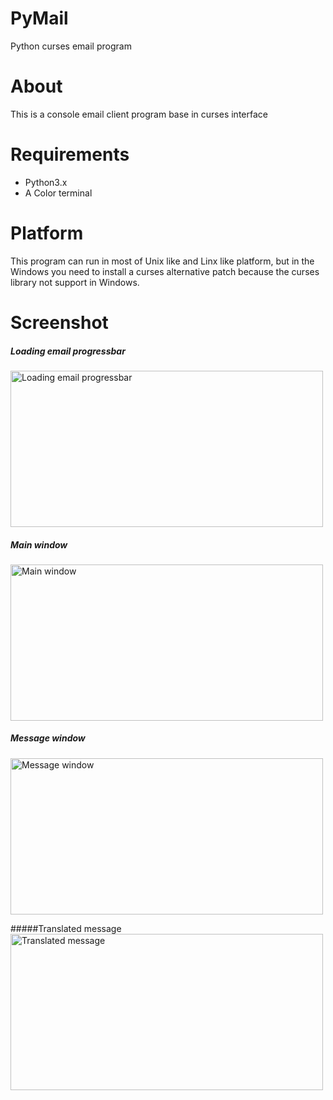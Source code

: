 PyMail
======
Python curses email program 

About
=====
This is a console email client program base in curses interface

Requirements
============
* Python3.x
* A Color terminal

Platform
========
This program can run in most of Unix like and Linx like platform, 
but in the Windows you need to install a curses alternative patch
because the curses library not support in Windows.

Screenshot
==========
##### Loading email progressbar
  <img  src="http://i1278.photobucket.com/albums/y516/jacklam718/pymail6_zpsc806d795.png" alt='Loading email progressbar'  width="500px" height="250px" />

##### Main window
  <img src="http://i1278.photobucket.com/albums/y516/jacklam718/pymail3_zps6156bea0.png" alt="Main window" width="500px" height="250px" />

##### Message window
  <img src="http://i1278.photobucket.com/albums/y516/jacklam718/pymail2_zps6ba97738.png" alt="Message window" width="500px" height="250px" />

#####Translated message
  <img src="http://i1278.photobucket.com/albums/y516/jacklam718/pymail_zpsf6dfb1f8.png"  alt="Translated message" width="500px" height="250px" />
